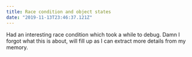 ```yaml
---
title: Race condition and object states
date: "2019-11-13T23:46:37.121Z"
---
```


Had an interesting race condition which took a while to debug. Damn I forgot what this is about, will fill up as I can extract more details from my memory.
